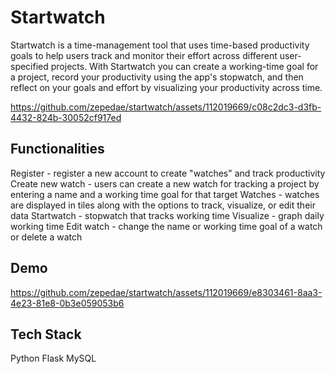 # Startwatch

Startwatch is a time-management tool that uses time-based productivity goals to help users track and monitor their effort across different user-specified projects. With Startwatch you can create a working-time goal for a project, record your productivity using the app's stopwatch, and then reflect on your goals and effort by visualizing your productivity across time. 

https://github.com/zepedae/startwatch/assets/112019669/c08c2dc3-d3fb-4432-824b-30052cf917ed


## Functionalities
Register - register a new account to create "watches" and track productivity
Create new watch - users can create a new watch for tracking a project by entering a name and a working time goal for that target
Watches - watches are displayed in tiles along with the options to track, visualize, or edit their data
Startwatch - stopwatch that tracks working time
Visualize - graph daily working time
Edit watch - change the name or working time goal of a watch or delete a watch

## Demo

https://github.com/zepedae/startwatch/assets/112019669/e8303461-8aa3-4e23-81e8-0b3e059053b6

## Tech Stack
Python
Flask
MySQL

